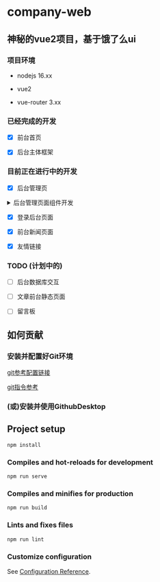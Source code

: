 # company-web

## 神秘的vue2项目，基于饿了么ui

### 项目环境

- nodejs 16.xx

- vue2

- vue-router 3.xx

### 已经完成的开发

- [x] 前台首页

- [x] 后台主体框架

### 目前正在进行中的开发

- [x] 后台管理页

<details>
<summary>后台管理页面组件开发</summary>

- [x] 公告编辑相关

- [x] 新闻编辑(发布管理)

</details>

- [x] 登录后台页面

- [x] 前台新闻页面

- [x] 友情链接

### TODO (计划中的)

- [ ] 后台数据库交互

- [ ] 文章前台静态页面

- [ ] 留言板


## 如何贡献

### 安装并配置好Git环境

[git参考配置链接](https://zhuanlan.zhihu.com/p/625189086)

[git指令参考](https://blog.iaimi.cn/posts/37503.html)

### (或)安装并使用GithubDesktop



## Project setup
```
npm install
```

### Compiles and hot-reloads for development
```
npm run serve
```

### Compiles and minifies for production
```
npm run build
```

### Lints and fixes files
```
npm run lint
```

### Customize configuration
See [Configuration Reference](https://cli.vuejs.org/config/).


